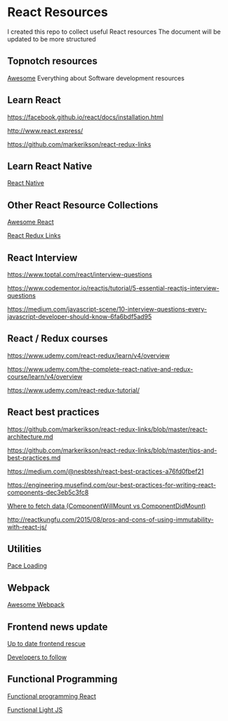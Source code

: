 # React Resources
I created this repo to collect useful React resources
The document will be updated to be more structured
## Topnotch resources
[Awesome](https://github.com/sindresorhus/awesome) Everything about Software development resources
## Learn React
https://facebook.github.io/react/docs/installation.html

http://www.react.express/

https://github.com/markerikson/react-redux-links

## Learn React Native
[React Native](./ReactNative.md)

## Other React Resource Collections
[Awesome React](https://github.com/enaqx/awesome-react)

[React Redux Links](https://github.com/markerikson/react-redux-links/)

## React Interview
https://www.toptal.com/react/interview-questions

https://www.codementor.io/reactjs/tutorial/5-essential-reactjs-interview-questions

https://medium.com/javascript-scene/10-interview-questions-every-javascript-developer-should-know-6fa6bdf5ad95

## React / Redux courses
https://www.udemy.com/react-redux/learn/v4/overview

https://www.udemy.com/the-complete-react-native-and-redux-course/learn/v4/overview

https://www.udemy.com/react-redux-tutorial/

## React best practices
https://github.com/markerikson/react-redux-links/blob/master/react-architecture.md

https://github.com/markerikson/react-redux-links/blob/master/tips-and-best-practices.md

https://medium.com/@nesbtesh/react-best-practices-a76fd0fbef21

https://engineering.musefind.com/our-best-practices-for-writing-react-components-dec3eb5c3fc8

[Where to fetch data (ComponentWillMount vs ComponentDidMount)](https://daveceddia.com/where-fetch-data-componentwillmount-vs-componentdidmount/)

http://reactkungfu.com/2015/08/pros-and-cons-of-using-immutability-with-react-js/ 

## Utilities

[Pace Loading](http://github.hubspot.com/pace/docs/welcome/)

## Webpack
[Awesome Webpack](https://github.com/webpack-contrib/awesome-webpack#webpack-examples)

## Frontend news update
[Up to date frontend rescue](https://uptodate.frontendrescue.org/)

[Developers to follow](https://code.tutsplus.com/articles/33-developers-you-must-subscribe-to-as-a-javascript-junkie--net-18151)

## Functional Programming

[Functional programming React](https://medium.com/@alex_picprod/functional-programming-and-react-3a2a69b83d45)

[Functional Light JS](https://github.com/getify/Functional-Light-JS)
